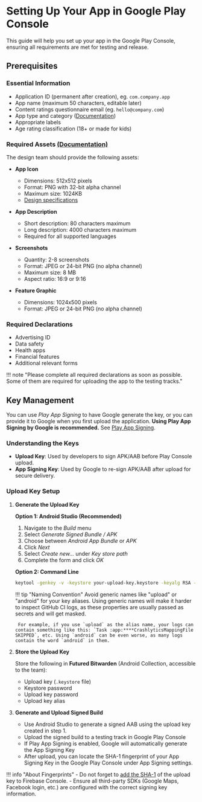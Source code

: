 # Setting Up Your App in Google Play Console

This guide will help you set up your app in the Google Play Console, ensuring all requirements are met for testing and release.

## Prerequisites

### Essential Information
- Application ID (permanent after creation), eg. `com.company.app`
- App name (maximum 50 characters, editable later)
- Content ratings questionnaire email (eg. `hello@company.com`)
- App type and category ([Documentation](https://support.google.com/googleplay/android-developer/answer/9859673))
- Appropriate labels
- Age rating classification (18+ or made for kids)

### Required Assets [(Documentation)](https://support.google.com/googleplay/android-developer/answer/9866151)

The design team should provide the following assets:

- **App Icon**
    - Dimensions: 512x512 pixels
    - Format: PNG with 32-bit alpha channel
    - Maximum size: 1024KB
    - [Design specifications](https://developer.android.com/distribute/google-play/resources/icon-design-specifications)

- **App Description**
    - Short description: 80 characters maximum
    - Long description: 4000 characters maximum
    - Required for all supported languages

- **Screenshots**
    - Quantity: 2-8 screenshots
    - Format: JPEG or 24-bit PNG (no alpha channel)
    - Maximum size: 8 MB
    - Aspect ratio: 16:9 or 9:16

- **Feature Graphic**
    - Dimensions: 1024x500 pixels
    - Format: JPEG or 24-bit PNG (no alpha channel)

### Required Declarations
- Advertising ID
- Data safety
- Health apps
- Financial features
- Additional relevant forms

!!! note "Please complete all required declarations as soon as possible. Some of them are required for uploading the app to the testing tracks."

## Key Management

You can use *Play App Signing* to have Google generate the key, or you can provide it to Google when you first upload the application. **Using 
Play App Signing by Google is recommended.** See [Play App Signing](https://support.google.com/googleplay/android-developer/answer/9842756).

### Understanding the Keys
- **Upload Key**: Used by developers to sign APK/AAB before Play Console upload.
- **App Signing Key**: Used by Google to re-sign APK/AAB after upload for secure delivery.

### Upload Key Setup

1. **Generate the Upload Key**

    **Option 1: Android Studio (Recommended)**

    1. Navigate to the *Build* menu
    2. Select *Generate Signed Bundle / APK*
    3. Choose between *Android App Bundle* or *APK*
    4. Click *Next*
    5. Select *Create new...* under *Key store path*
    6. Complete the form and click *OK*

    **Option 2: Command Line**
    ```bash
    keytool -genkey -v -keystore your-upload-key.keystore -keyalg RSA -keysize 2048 -validity 10000 -alias your-alias-name
    ```

    !!! tip "Naming Convention"
        Avoid generic names like "upload" or "android" for your key aliases. Using generic names will make it harder to inspect GitHub CI logs, as these properties are usually passed as secrets and will get masked.
        
        For example, if you use `upload` as the alias name, your logs can contain something like this: `Task :app:****CrashlyticsMappingFile SKIPPED`, etc. Using `android` can be even worse, as many logs contain the word `android` in them.

2. **Store the Upload Key**
   
    Store the following in **Futured Bitwarden** (Android Collection, accessible to the team):

    - Upload key (`.keystore` file)
    - Keystore password
    - Upload key password
    - Upload key alias

3. **Generate and Upload Signed Build**
    - Use Android Studio to generate a signed AAB using the upload key created in step 1.
    - Upload the signed build to a testing track in Google Play Console
    - If Play App Signing is enabled, Google will automatically generate the App Signing Key
    - After upload, you can locate the SHA-1 fingerprint of your App Signing Key in the Google Play Console under App Signing settings.

!!! info "About Fingerprints"
    - Do not forget to [add the SHA-1](../project_setup/30_firebase.md#sha-certificate-fingerprints) of the upload key to Firebase Console.
    - Ensure all third-party SDKs (Google Maps, Facebook login, etc.) are configured with the correct signing key information.